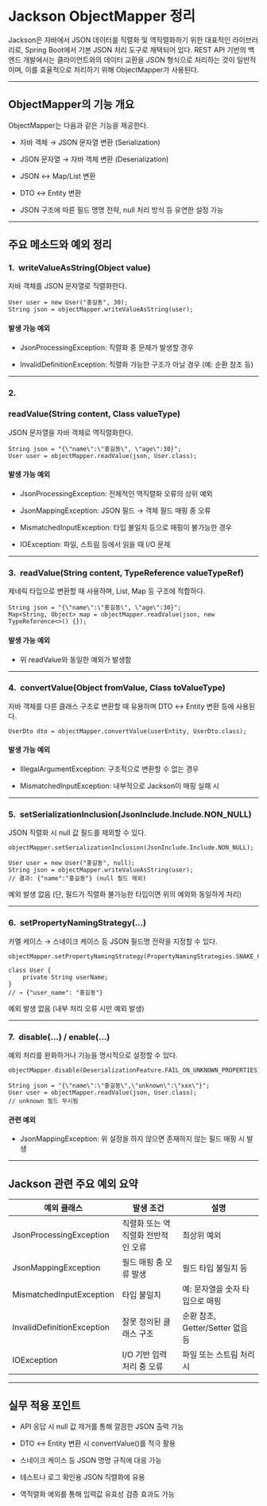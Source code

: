 # **Jackson ObjectMapper 정리**
  

  

Jackson은 자바에서 JSON 데이터를 직렬화 및 역직렬화하기 위한 대표적인 라이브러리로, Spring Boot에서 기본 JSON 처리 도구로 채택되어 있다. REST API 기반의 백엔드 개발에서는 클라이언트와의 데이터 교환을 JSON 형식으로 처리하는 것이 일반적이며, 이를 효율적으로 처리하기 위해 ObjectMapper가 사용된다.

---

## **ObjectMapper의 기능 개요**

  

ObjectMapper는 다음과 같은 기능을 제공한다.

- 자바 객체 → JSON 문자열 변환 (Serialization)
    
- JSON 문자열 → 자바 객체 변환 (Deserialization)
    
- JSON ↔ Map/List 변환
    
- DTO ↔ Entity 변환
    
- JSON 구조에 따른 필드 명명 전략, null 처리 방식 등 유연한 설정 가능
    

---

## **주요 메소드와 예외 정리**

  

### **1.**  **writeValueAsString(Object value)**

  

자바 객체를 JSON 문자열로 직렬화한다.

```
User user = new User("홍길동", 30);
String json = objectMapper.writeValueAsString(user);
```

#### **발생 가능 예외**

- JsonProcessingException: 직렬화 중 문제가 발생할 경우
    
- InvalidDefinitionException: 직렬화 가능한 구조가 아닐 경우 (예: 순환 참조 등)
    

---

### **2.** 

### **readValue(String content, Class<T> valueType)**

  

JSON 문자열을 자바 객체로 역직렬화한다.

```
String json = "{\"name\":\"홍길동\", \"age\":30}";
User user = objectMapper.readValue(json, User.class);
```

#### **발생 가능 예외**

- JsonProcessingException: 전체적인 역직렬화 오류의 상위 예외
    
- JsonMappingException: JSON 필드 → 객체 필드 매핑 중 오류
    
- MismatchedInputException: 타입 불일치 등으로 매핑이 불가능한 경우
    
- IOException: 파일, 스트림 등에서 읽을 때 I/O 문제
    

---

### **3.**  **readValue(String content, TypeReference<T> valueTypeRef)**

  

제네릭 타입으로 변환할 때 사용하며, List, Map 등 구조에 적합하다.

```
String json = "{\"name\":\"홍길동\", \"age\":30}";
Map<String, Object> map = objectMapper.readValue(json, new TypeReference<>() {});
```

#### **발생 가능 예외**

- 위 readValue와 동일한 예외가 발생함
    

---

### **4.**  **convertValue(Object fromValue, Class<T> toValueType)**

  

자바 객체를 다른 클래스 구조로 변환할 때 유용하며 DTO ↔ Entity 변환 등에 사용된다.

```
UserDto dto = objectMapper.convertValue(userEntity, UserDto.class);
```

#### **발생 가능 예외**

- IllegalArgumentException: 구조적으로 변환할 수 없는 경우
    
- MismatchedInputException: 내부적으로 Jackson이 매핑 실패 시
    

---

### **5.**  **setSerializationInclusion(JsonInclude.Include.NON_NULL)**

  

JSON 직렬화 시 null 값 필드를 제외할 수 있다.

```
objectMapper.setSerializationInclusion(JsonInclude.Include.NON_NULL);
```

```
User user = new User("홍길동", null);
String json = objectMapper.writeValueAsString(user);
// 결과: {"name":"홍길동"} (null 필드 제외)
```

예외 발생 없음 (단, 필드가 직렬화 불가능한 타입이면 위의 예외와 동일하게 처리)

---

### **6.**  **setPropertyNamingStrategy(...)**

  

카멜 케이스 → 스네이크 케이스 등 JSON 필드명 전략을 지정할 수 있다.

```
objectMapper.setPropertyNamingStrategy(PropertyNamingStrategies.SNAKE_CASE);
```

```
class User {
    private String userName;
}
// → {"user_name": "홍길동"}
```

예외 발생 없음 (내부 처리 오류 시만 예외 발생)

---

### **7.**  **disable(...) / enable(...)**

  

예외 처리를 완화하거나 기능을 명시적으로 설정할 수 있다.

```
objectMapper.disable(DeserializationFeature.FAIL_ON_UNKNOWN_PROPERTIES);
```

```
String json = "{\"name\":\"홍길동\",\"unknown\":\"xxx\"}";
User user = objectMapper.readValue(json, User.class);
// unknown 필드 무시됨
```

#### **관련 예외**

- JsonMappingException: 위 설정을 하지 않으면 존재하지 않는 필드 매핑 시 발생
    

---

## **Jackson 관련 주요 예외 요약**

|**예외 클래스**|**발생 조건**|**설명**|
|---|---|---|
|JsonProcessingException|직렬화 또는 역직렬화 전반적인 오류|최상위 예외|
|JsonMappingException|필드 매핑 중 오류 발생|필드 타입 불일치 등|
|MismatchedInputException|타입 불일치|예: 문자열을 숫자 타입으로 매핑|
|InvalidDefinitionException|잘못 정의된 클래스 구조|순환 참조, Getter/Setter 없음 등|
|IOException|I/O 기반 입력 처리 중 오류|파일 또는 스트림 처리 시|

---

## **실무 적용 포인트**

- API 응답 시 null 값 제거를 통해 깔끔한 JSON 출력 가능
    
- DTO ↔ Entity 변환 시 convertValue()를 적극 활용
    
- 스네이크 케이스 등 JSON 명명 규칙에 대응 가능
    
- 테스트나 로그 확인용 JSON 직렬화에 유용
    
- 역직렬화 예외를 통해 입력값 유효성 검증 효과도 가능